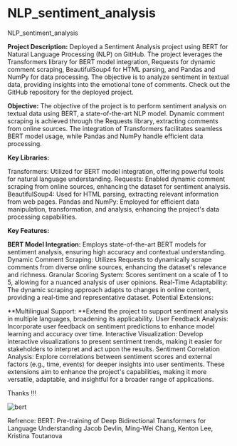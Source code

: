 # NLP_sentiment_analysis
NLP_sentiment_analysis

**Project Description:**
Deployed a Sentiment Analysis project using BERT for Natural Language Processing (NLP) on GitHub. The project leverages the Transformers library for BERT model integration, Requests for dynamic comment scraping, BeautifulSoup4 for HTML parsing, and Pandas and NumPy for data processing. The objective is to analyze sentiment in textual data, providing insights into the emotional tone of comments. Check out the GitHub repository for the deployed project.

**Objective:**
The objective of the project is to perform sentiment analysis on textual data using BERT, a state-of-the-art NLP model. Dynamic comment scraping is achieved through the Requests library, extracting comments from online sources. The integration of Transformers facilitates seamless BERT model usage, while Pandas and NumPy handle efficient data processing.

**Key Libraries:**

Transformers: Utilized for BERT model integration, offering powerful tools for natural language understanding.
Requests: Enabled dynamic comment scraping from online sources, enhancing the dataset for sentiment analysis.
BeautifulSoup4: Used for HTML parsing, extracting relevant information from web pages.
Pandas and NumPy: Employed for efficient data manipulation, transformation, and analysis, enhancing the project's data processing capabilities.

**Key Features:**

**BERT Model Integration:** Employs state-of-the-art BERT models for sentiment analysis, ensuring high accuracy and contextual understanding.
Dynamic Comment Scraping: Utilizes Requests to dynamically scrape comments from diverse online sources, enhancing the dataset's relevance and richness.
Granular Scoring System: Scores sentiment on a scale of 1 to 5, allowing for a nuanced analysis of user opinions.
Real-Time Adaptability: The dynamic scraping approach adapts to changes in online content, providing a real-time and representative dataset.
Potential Extensions:

**Multilingual Support: **Extend the project to support sentiment analysis in multiple languages, broadening its applicability.
User Feedback Analysis: Incorporate user feedback on sentiment predictions to enhance model learning and accuracy over time.
Interactive Visualization: Develop interactive visualizations to present sentiment trends, making it easier for stakeholders to interpret and act upon the results.
Sentiment Correlation Analysis: Explore correlations between sentiment scores and external factors (e.g., time, events) for deeper insights into user sentiments.
These extensions aim to enhance the project's capabilities, making it more versatile, adaptable, and insightful for a broader range of applications.


Thanks !!!

![bert ](https://github.com/PraveenPrabhat125/NLP_sentiment_analysis/assets/98007294/b00e8533-f5d9-45b2-aeec-8760ceffe4ac)

Refrence: BERT: Pre-training of Deep Bidirectional Transformers for Language Understanding
Jacob Devlin, Ming-Wei Chang, Kenton Lee, Kristina Toutanova



